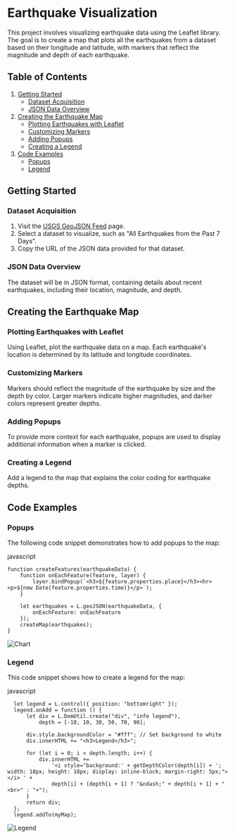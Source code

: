 # Earthquake Visualization

This project involves visualizing earthquake data using the Leaflet library. The goal is to create a map that plots all the earthquakes from a dataset based on their longitude and latitude, with markers that reflect the magnitude and depth of each earthquake.

## Table of Contents
1. [Getting Started](#getting-started)
   - [Dataset Acquisition](#dataset-acquisition)
   - [JSON Data Overview](#json-data-overview)
2. [Creating the Earthquake Map](#creating-the-earthquake-map)
   - [Plotting Earthquakes with Leaflet](#plotting-earthquakes-with-leaflet)
   - [Customizing Markers](#customizing-markers)
   - [Adding Popups](#adding-popups)
   - [Creating a Legend](#creating-a-legend)
3. [Code Examples](#code-examples)
   - [Popups](#popups)
   - [Legend](#legend)

## Getting Started

### Dataset Acquisition

1. Visit the [USGS GeoJSON Feed](https://earthquake.usgs.gov/earthquakes/feed/v1.0/geojson.php) page.
2. Select a dataset to visualize, such as "All Earthquakes from the Past 7 Days".
3. Copy the URL of the JSON data provided for that dataset.

### JSON Data Overview

The dataset will be in JSON format, containing details about recent earthquakes, including their location, magnitude, and depth.

## Creating the Earthquake Map

### Plotting Earthquakes with Leaflet

Using Leaflet, plot the earthquake data on a map. Each earthquake's location is determined by its latitude and longitude coordinates.

### Customizing Markers

Markers should reflect the magnitude of the earthquake by size and the depth by color. Larger markers indicate higher magnitudes, and darker colors represent greater depths.

### Adding Popups

To provide more context for each earthquake, popups are used to display additional information when a marker is clicked.

### Creating a Legend

Add a legend to the map that explains the color coding for earthquake depths.

## Code Examples

### Popups

The following code snippet demonstrates how to add popups to the map:

javascript
```
function createFeatures(earthquakeData) {
    function onEachFeature(feature, layer) {
        layer.bindPopup(`<h3>${feature.properties.place}</h3><hr><p>${new Date(feature.properties.time)}</p>`);
    }

    let earthquakes = L.geoJSON(earthquakeData, {
        onEachFeature: onEachFeature
    });
    createMap(earthquakes);
}
```
![Chart](https://github.com/omidk414/leaflet-challenge/blob/main/Images/Part1.png)

### Legend

This code snippet shows how to create a legend for the map:

javascript
```
  let legend = L.control({ position: "bottomright" });
  legend.onAdd = function () {
      let div = L.DomUtil.create("div", "info legend"),
          depth = [-10, 10, 30, 50, 70, 90];
  
      div.style.backgroundColor = "#fff"; // Set background to white
      div.innerHTML += "<h3>Legend</h3>";
  
      for (let i = 0; i < depth.length; i++) {
          div.innerHTML += 
              '<i style="background:' + getDepthColor(depth[i]) + '; width: 18px; height: 18px; display: inline-block; margin-right: 5px;"></i> ' +
              depth[i] + (depth[i + 1] ? "&ndash;" + depth[i + 1] + "<br>" : "+");
      }
      return div;
  };
  legend.addTo(myMap);
```
![Legend](https://github.com/omidk414/leaflet-challenge/blob/main/Images/Legend.png)

